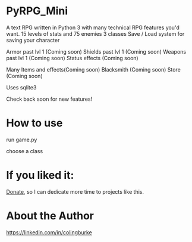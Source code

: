 # PyRPG_Mini

A text RPG written in Python 3 with many technical RPG features you'd want. 
15 levels of stats and 75 enemies
3 classes
Save / Load system for saving your character

Armor past lvl 1 (Coming soon)
Shields past lvl 1 (Coming soon)
Weapons past lvl 1 (Coming soon)
Status effects (Coming soon)

Many Items and effects(Coming soon)
Blacksmith (Coming soon)
Store (Coming soon)


Uses sqlite3

Check back soon for new features!

# How to use
  run game.py
  
  choose a class

# If you liked it:

[Donate](https://www.paypal.me/gitcraw), so I can dedicate more time to projects like this.

# About the Author

https://linkedin.com/in/colingburke
